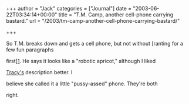 +++
author = "Jack"
categories = ["Journal"]
date = "2003-06-22T03:34:14+00:00"
title = "T.M. Camp, another cell-phone carrying bastard."
url = "/2003/tm-camp-another-cell-phone-carrying-bastard/"

+++

So T.M. breaks down and gets a cell phone, but not without [ranting for a few fun paragraphs
  

  
first][1]. He says it looks like a "robotic apricot," although I liked
  

  
[Tracy's][2] description better. I
  

  
believe she called it a little "pussy-assed" phone. They're both
  

  
right.

 [1]: //www.tmcamp.com/"
 [2]: http://www.sistercat.com